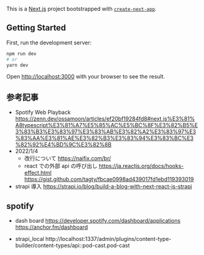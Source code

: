 This is a [Next.js](https://nextjs.org/) project bootstrapped with [`create-next-app`](https://github.com/vercel/next.js/tree/canary/packages/create-next-app).

## Getting Started

First, run the development server:

```bash
npm run dev
# or
yarn dev
```

Open [http://localhost:3000](http://localhost:3000) with your browser to see the result.

## 参考記事

- Spotify Web Playback
  https://zenn.dev/ossamoon/articles/ef20bf19284fd8#next.js%E3%81%A8typescript%E3%81%A7%E5%85%AC%E5%BC%8F%E3%82%B5%E3%83%B3%E3%83%97%E3%83%AB%E3%82%A2%E3%83%97%E3%83%AA%E3%81%AE%E3%82%B3%E3%83%94%E3%83%BC%E3%82%92%E4%BD%9C%E3%82%8B
- 2022/1/4
  - 改行について
    https://naifix.com/br/
  - react での外部 api の呼び出し
    https://ja.reactjs.org/docs/hooks-effect.html<br/>
    https://gist.github.com/tagty/fbcae0998ad439017fd1ebd119393019
- strapi 導入
  https://strapi.io/blog/build-a-blog-with-next-react-js-strapi

## spotify

- dash board
  https://developer.spotify.com/dashboard/applications
  https://anchor.fm/dashboard

- strapi_local
  http://localhost:1337/admin/plugins/content-type-builder/content-types/api::pod-cast.pod-cast

